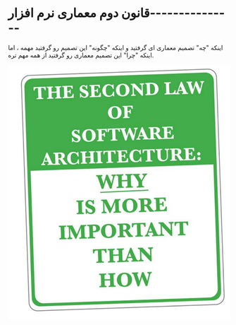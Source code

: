 # قانون دوم معماری نرم افزار---------------

اینکه "چه" تصمیم معماری ای گرفتید و اینکه "چگونه" این تصمیم رو گرفتید مهمه ، اما اینکه "چرا" این تصمیم معماری رو گرفتید از همه مهم تره.

![](./Images/Pasted%20image%2020240401111043.png)

